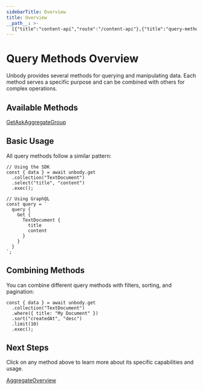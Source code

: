 ```yaml
---
sidebarTitle: Overview
title: Overview
__path__: >-
  [{"title":"content-api","route":"/content-api"},{"title":"query-methods","route":"/content-api/query-methods"},{"title":"Overview","route":"/content-api/query-methods/overview"}]
---
```


# Query Methods Overview

Unbody provides several methods for querying and manipulating data. Each method serves a specific purpose and can be combined with others for complex operations.

## Available Methods

[Get](/content-api/query-methods/get)[Ask](/content-api/query-methods/ask)[Aggregate](/content-api/query-methods/aggregate)[Group](/content-api/query-methods/group)

## Basic Usage

All query methods follow a similar pattern:

```
// Using the SDK
const { data } = await unbody.get
  .collection("TextDocument")
  .select("title", "content")
  .exec();
 
// Using GraphQL
const query = `
  query {
    Get {
      TextDocument {
        title
        content
      }
    }
  }
`;
```

## Combining Methods

You can combine different query methods with filters, sorting, and pagination:

```
const { data } = await unbody.get
  .collection("TextDocument")
  .where({ title: "My Document" })
  .sort("createdAt", "desc")
  .limit(10)
  .exec();
```

## Next Steps

Click on any method above to learn more about its specific capabilities and usage.

[Aggregate](/content-api/query-methods/aggregate "Aggregate")[Overview](/content-api/data-types/overview "Overview")